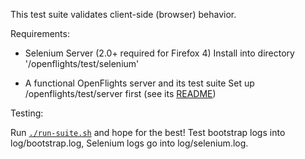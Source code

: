 This test suite validates client-side (browser) behavior.

Requirements:

- Selenium Server (2.0+ required for Firefox 4)
  Install into directory '/openflights/test/selenium'

- A functional OpenFlights server and its test suite
  Set up /openflights/test/server first (see its [README](../server/README.md))

Testing:

Run [`./run-suite.sh`](run-suite.sh) and hope for the best! Test bootstrap logs into log/bootstrap.log, Selenium logs go into log/selenium.log.
